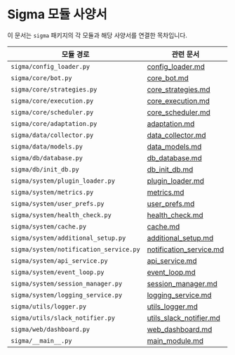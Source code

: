 # Sigma 모듈 사양서

이 문서는 `sigma` 패키지의 각 모듈과 해당 사양서를 연결한 목차입니다.

| 모듈 경로 | 관련 문서 |
|-----------|-----------|
| `sigma/config_loader.py` | [config_loader.md](config_loader.md) |
| `sigma/core/bot.py` | [core_bot.md](core_bot.md) |
| `sigma/core/strategies.py` | [core_strategies.md](core_strategies.md) |
| `sigma/core/execution.py` | [core_execution.md](core_execution.md) |
| `sigma/core/scheduler.py` | [core_scheduler.md](core_scheduler.md) |
| `sigma/core/adaptation.py` | [adaptation.md](adaptation.md) |
| `sigma/data/collector.py` | [data_collector.md](data_collector.md) |
| `sigma/data/models.py` | [data_models.md](data_models.md) |
| `sigma/db/database.py` | [db_database.md](db_database.md) |
| `sigma/db/init_db.py` | [db_init_db.md](db_init_db.md) |
| `sigma/system/plugin_loader.py` | [plugin_loader.md](plugin_loader.md) |
| `sigma/system/metrics.py` | [metrics.md](metrics.md) |
| `sigma/system/user_prefs.py` | [user_prefs.md](user_prefs.md) |
| `sigma/system/health_check.py` | [health_check.md](health_check.md) |
| `sigma/system/cache.py` | [cache.md](cache.md) |
| `sigma/system/additional_setup.py` | [additional_setup.md](additional_setup.md) |
| `sigma/system/notification_service.py` | [notification_service.md](notification_service.md) |
| `sigma/system/api_service.py` | [api_service.md](api_service.md) |
| `sigma/system/event_loop.py` | [event_loop.md](event_loop.md) |
| `sigma/system/session_manager.py` | [session_manager.md](session_manager.md) |
| `sigma/system/logging_service.py` | [logging_service.md](logging_service.md) |
| `sigma/utils/logger.py` | [utils_logger.md](utils_logger.md) |
| `sigma/utils/slack_notifier.py` | [utils_slack_notifier.md](utils_slack_notifier.md) |
| `sigma/web/dashboard.py` | [web_dashboard.md](web_dashboard.md) |
| `sigma/__main__.py` | [main_module.md](main_module.md) |

